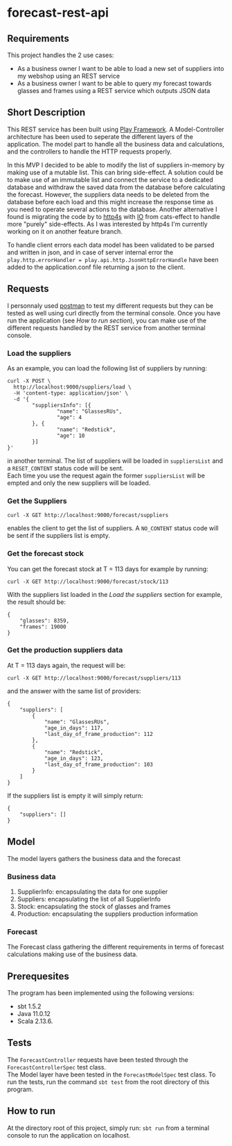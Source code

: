 # forecast-rest-api

 
## Requirements
This project handles the 2 use cases:
* As a business owner I want to be able to load a new set of suppliers into my webshop using an REST service
* As a business owner I want to be able to query my forecast towards glasses and frames using a REST service which outputs JSON data
 
 
## Short Description
This REST service has been built using [Play Framework](https://www.playframework.com/). A Model-Controller architecture has been used to seperate the different layers of the application. The model part to handle all the business data and calculations, and the controllers to handle the HTTP requests properly. 
   
In this MVP I decided to be able to modify the list of suppliers in-memory by making use of a mutable list. This can bring side-effect. A solution could be to make use of an immutable list and connect the service to a dedicated database and withdraw the saved data from the database before calculating the forecast. However, the suppliers data needs to be deleted from the database before each load and this might increase the response time as you need to operate several actions to the database. Another alternative I found is migrating the code by to [http4s](https://http4s.org/) with [IO](https://typelevel.org/cats-effect/docs/2.x/datatypes/io) from cats-effect to handle more "purely" side-effects. As I was interested by http4s I'm currently working on it on another feature branch. 
   
To handle client errors each data model has been validated to be parsed and written in json, and in case of server internal error the ```play.http.errorHandler = play.api.http.JsonHttpErrorHandle``` have been added to the application.conf file returning a json to the client.


## Requests
I personnaly used [postman](https://www.postman.com/) to test my different requests but they can be tested as well using curl  directly from the terminal console. Once you have run the application (see *How to run section*), you can make use of the different requests handled by the REST service from another terminal console.

### Load the suppliers
As an example, you can load the following list of suppliers by running:   
```
curl -X POST \
  http://localhost:9000/suppliers/load \
  -H 'content-type: application/json' \
  -d '{
        "suppliersInfo": [{
                "name": "GlassesRUs",
                "age": 4
        }, {
                "name": "Redstick",
                "age": 10
        }]
}'
```  
 in another terminal. The list of suppliers will be loaded in ```suppliersList``` and a ```RESET_CONTENT``` status code will be sent.  
 Each time you use the request again the former ```suppliersList``` will be empted and only the new suppliers will be loaded.

### Get the Suppliers
```
curl -X GET http://localhost:9000/forecast/suppliers
```
enables the client to get the list of suppliers. A ```NO_CONTENT``` status code will be sent if the suppliers list is empty.

### Get the forecast stock
You can get the forecast stock at T = 113 days for example by running:
```
curl -X GET http://localhost:9000/forecast/stock/113
```
With the suppliers list loaded in the *Load the suppliers* section for example, the result should be:
```
{
    "glasses": 8359,
    "frames": 19000
}
```

### Get the production suppliers data
At T = 113 days again, the request will be:
```
curl -X GET http://localhost:9000/forecast/suppliers/113 
```
and the answer with the same list of providers:
```
{
    "suppliers": [
        {
            "name": "GlassesRUs",
            "age_in_days": 117,
            "last_day_of_frame_production": 112
        },
        {
            "name": "Redstick",
            "age_in_days": 123,
            "last_day_of_frame_production": 103
        }
    ]
}
```
If the suppliers list is empty it will simply return:
```
{
    "suppliers": []
}
```
## Model
The model layers gathers the business data and the forecast
### Business data
1. SupplierInfo: encapsulating the data for one supplier
2. Suppliers: encapsulating the list of all SupplierInfo
3. Stock: encapsulating the stock of glasses and frames
4. Production: encapsulating the suppliers production information

### Forecast
The Forecast class gathering the different requirements in terms of forecast calculations making use of the business data.

## Prerequesites
The program has been implemented using the following versions:
* sbt 1.5.2
* Java 11.0.12
* Scala 2.13.6.

## Tests
The ```ForecastController``` requests have been tested through the ```ForecastControllerSpec``` test class.  
The Model layer have been tested in the ```ForecastModelSpec``` test class.
To run the tests, run the command ```sbt test``` from the root directory of this program.

## How to run
At the directory root of this project, simply run:
```sbt run``` from a terminal console to run the application on localhost.
